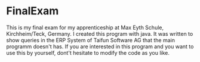 # FinalExam

This is my final exam for my apprenticeship at Max Eyth Schule, Kirchheim/Teck, Germany.
I created this program with java. It was written to show queries in the ERP System of Taifun Software AG that the main programm doesn't has. If you are interested in this program and you want to use this by yourself, dont't hesitate to modify the code as you like.







